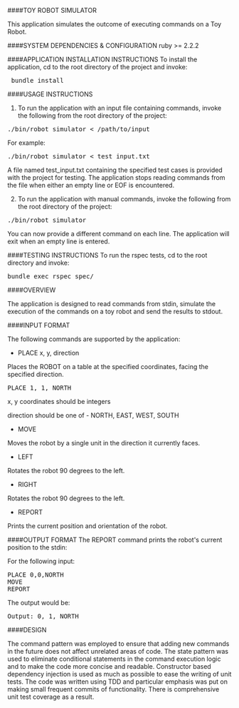 ####TOY ROBOT SIMULATOR

This application simulates the outcome of executing commands on a Toy Robot.

####SYSTEM DEPENDENCIES & CONFIGURATION
ruby >= 2.2.2

####APPLICATION INSTALLATION INSTRUCTIONS
To install the application, cd to the root directory of the project and invoke:
<pre> bundle install </pre>

####USAGE INSTRUCTIONS
1. To run the application with an input file containing commands, invoke the following from the root directory of the project:
<pre>./bin/robot_simulator < /path/to/input</pre>
For example:
<pre>./bin/robot_simulator < test_input.txt</pre>
A file named test_input.txt containing the specified test cases is provided with the project for testing. The application stops reading commands from the file when either an empty line or EOF is encountered.

2. To run the application with manual commands, invoke the following from the root directory of the project:
<pre>./bin/robot_simulator </pre>
You can now provide a different command on each line. The application will exit when an empty line is entered.

####TESTING INSTRUCTIONS
To run the rspec tests, cd to the root directory and invoke:
<pre>bundle exec rspec spec/</pre>

####OVERVIEW

The application is designed to read commands from stdin, simulate the execution of the commands on a toy robot and send the results to stdout.

####INPUT FORMAT

The following commands are supported by the application:
* PLACE x, y, direction

Places the ROBOT on a table at the specified coordinates, facing the specified direction.
<pre>
PLACE 1, 1, NORTH
</pre>
  
x, y coordinates should be integers

direction should be one of - NORTH, EAST, WEST, SOUTH

* MOVE

Moves the robot by a single unit in the direction it currently faces.

* LEFT

Rotates the robot 90 degrees to the left.

* RIGHT

Rotates the robot 90 degrees to the left.

* REPORT

Prints the current position and orientation of the robot.

####OUTPUT FORMAT
The REPORT command prints the robot's current position to the stdin:

For the following input:
<pre>
PLACE 0,0,NORTH
MOVE
REPORT
</pre>

The output would be:
<pre>
Output: 0, 1, NORTH
</pre>

####DESIGN

The command pattern was employed to ensure that adding new commands in the future does not affect unrelated areas of code. The state pattern was used to eliminate conditional statements in the command execution logic and to make the code more concise and readable. Constructor based dependency injection is used as much as possible to ease the writing of unit tests.
The code was written using TDD and particular emphasis was put on making small frequent commits of functionality. There is comprehensive unit test coverage as a result.
